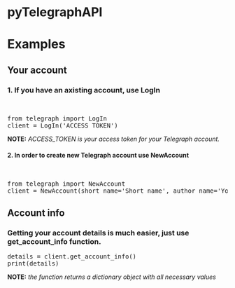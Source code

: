# pyTelegraphAPI

<h1>Examples</h1>

<h2>Your account</h2>
<h3>1. If you have an axisting account, use <strong>LogIn</strong></h3>
<br>
<pre>
from telegraph import LogIn
client = LogIn('ACCESS_TOKEN')
</pre>
<b>NOTE:</b> <i>ACCESS_TOKEN is your access token for your Telegraph account.</i>

<h4>2. In order to create new Telegraph account use NewAccount</h4>
</br>
<pre>
from telegraph import NewAccount
client = NewAccount(short_name='Short_name', author_name='Your_Name', author_url='https://your_address.com')
</pre>

<h2>Account info</h2>
<h3>Getting your account details is much easier, just use get_account_info function.</h3>

<pre>
details = client.get_account_info()
print(details)
</pre>

<b>NOTE:</b> <i>the function returns a dictionary object with all necessary values</i>
